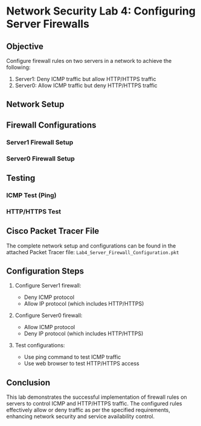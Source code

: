 # Network Security Lab 4: Configuring Server Firewalls

## Objective

Configure firewall rules on two servers in a network to achieve the following:

1. Server1: Deny ICMP traffic but allow HTTP/HTTPS traffic
2. Server0: Allow ICMP traffic but deny HTTP/HTTPS traffic

## Network Setup


## Firewall Configurations

### Server1 Firewall Setup

### Server0 Firewall Setup


## Testing

### ICMP Test (Ping)


### HTTP/HTTPS Test


## Cisco Packet Tracer File

The complete network setup and configurations can be found in the attached Packet Tracer file: `Lab4_Server_Firewall_Configuration.pkt`

## Configuration Steps

1. Configure Server1 firewall:
   - Deny ICMP protocol
   - Allow IP protocol (which includes HTTP/HTTPS)

2. Configure Server0 firewall:
   - Allow ICMP protocol
   - Deny IP protocol (which includes HTTP/HTTPS)

3. Test configurations:
   - Use ping command to test ICMP traffic
   - Use web browser to test HTTP/HTTPS access

## Conclusion

This lab demonstrates the successful implementation of firewall rules on servers to control ICMP and HTTP/HTTPS traffic. The configured rules effectively allow or deny traffic as per the specified requirements, enhancing network security and service availability control.